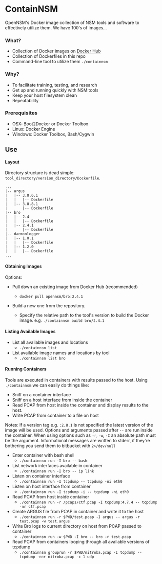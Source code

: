 # ContainNSM
OpenNSM's Docker image collection of NSM tools and software to effectively utilize them. We have 100's of images...

### What?
* Collection of Docker images on [Docker Hub](https://hub.docker.com/u/opennsm/)
* Collection of Dockerfiles in this repo
* Command-line tool to utilize them `./containnsm`

### Why?
* To facilitate training, testing, and research
* Get up and running quickly with NSM tools
* Keep your host filesystem clean
* Repeatability

### Prerequisites

* OSX: Boot2Docker or Docker Toolbox
* Linux: Docker Engine
* Windows: Docker Toolbox, Bash/Cygwin

## Use

#### Layout
Directory structure is dead simple: `tool_directory/version_directory/Dockerfile`.

```
...
|-- argus
|   |-- 3.0.6.1
|   |   |-- Dockerfile
|   |-- 3.0.8.1
|       |-- Dockerfile
|-- bro
|   |-- 2.4
|   |   |-- Dockerfile
|   |-- 2.4.1
|       |-- Dockerfile
|-- daemonlogger
|   |-- 1.0.1
|   |   |-- Dockerfile
|   |-- 1.2.0
|   |   |-- Dockerfile
...
```

#### Obtaining Images

Options:

* Pull down an existing image from Docker Hub (recommended)
  * `docker pull opennsm/bro:2.4.1`

* Build a new one from the repository.

  * Specify the relative path to the tool's version to build the Docker image.
    e.g. `./containnsm build bro/2.4.1`

#### Listing Available Images

* List all available images and locations
  * `./containnsm list`
* List available image names and locations by tool
  * `./containnsm list bro`

#### Running Containers

Tools are executed in containers with results passed to the host.
Using `./containnsm` we can easily do things like:

* Sniff on a container interface 
* Sniff on a host interface from inside the container
* Read PCAP from host inside the container and display results to the host.
* Write PCAP from container to a file on host

Notes: If a version tag e.g. `:2.8.1` is not specified the latest version of the image
will be used.
Options and arguments passed after `--` are run inside the container.
When using options such as `-r`, `-w`, `-C` an absolute path must be the
argument. Informational messages are written to stderr, if they're bothering you
send them to bitbucket with `2>/dev/null` 

* Enter container with bash shell
  * `./containnsm run -I bro -- bash`
* List network interfaces available in container
  * `./containnsm run -I bro -- ip link`
* Listen on container interface
  * `./containnsm run -I tcpdump -- tcpdump -ni eth0`
* Listen on host interface from container
  * `./containnsm run -I tcpdump -i -- tcpdump -ni eth0`
* Read PCAP from host inside container  
  * `./containnsm run -r /pcaps/ctf.pcap -I tcpdump:4.7.4 -- tcpdump -nr ctf.pcap`
* Create ARGUS file from PCAP in container and write it to the host 
  * `./containnsm run -r $PWD/test.pcap -I argus -- argus -r test.pcap -w test.argus`
* Write Bro logs to current directory on host from PCAP passed to container
  * `./containnsm run -w $PWD -I bro -- bro -r test.pcap`
* Read PCAP from containers looping through all available versions of tcpdump
  * `./containnsm grouprun -r $PWD/nitroba.pcap -I tcpdump -- tcpdump -nnr nitroba.pcap -c 1 udp`
